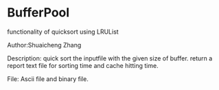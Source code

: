 # BufferPool
functionality of quicksort using LRUList

Author:Shuaicheng Zhang

Description: quick sort the inputfile with the given size of buffer.
             return a report text file for sorting time and cache hitting time.

File: Ascii file and binary file.
